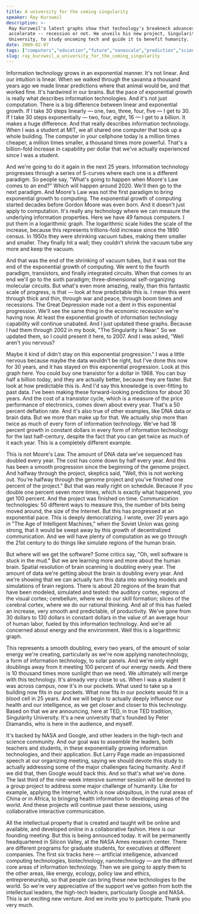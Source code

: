 ```yaml
---
title: A university for the coming singularity
speaker: Ray Kurzweil
description: >-
 Ray Kurzweil's latest graphs show that technology's breakneck advances will only
 accelerate -- recession or not. He unveils his new project, Singularity
 University, to study oncoming tech and guide it to benefit humanity.
date: 2009-02-07
tags: ["computers","education","future","nanoscale","prediction","science","technology"]
slug: ray_kurzweil_a_university_for_the_coming_singularity
---
```


Information technology grows in an exponential manner. It's not linear. And our intuition
is linear. When we walked through the savanna a thousand years ago we made linear
predictions where that animal would be, and that worked fine. It's hardwired in our
brains. But the pace of exponential growth is really what describes information
technologies. And it's not just computation. There is a big difference between linear and
exponential growth. If I take 30 steps linearly — one, two, three, four, five — I get to
30. If I take 30 steps exponentially — two, four, eight, 16 — I get to a billion. It makes
a huge difference. And that really describes information technology. When I was a student
at MIT, we all shared one computer that took up a whole building. The computer in your
cellphone today is a million times cheaper, a million times smaller, a thousand times more
powerful. That's a billion-fold increase in capability per dollar that we've actually
experienced since I was a student.

And we're going to do it again in the next 25 years. Information technology progresses
through a series of S-curves where each one is a different paradigm. So people say,
"What's going to happen when Moore's Law comes to an end?" Which will happen around 2020.
We'll then go to the next paradigm. And Moore's Law was not the first paradigm to bring
exponential growth to computing. The exponential growth of computing started decades
before Gordon Moore was even born. And it doesn't just apply to computation. It's really
any technology where we can measure the underlying information properties. Here we have 49
famous computers. I put them in a logarithmic graph. The logarithmic scale hides the scale
of the increase, because this represents trillions-fold increase since the 1890 census. In
1950s they were shrinking vacuum tubes, making them smaller and smaller. They finally hit
a wall; they couldn't shrink the vacuum tube any more and keep the vacuum.

And that was the end of the shrinking of vacuum tubes, but it was not the end of the
exponential growth of computing. We went to the fourth paradigm, transistors, and finally
integrated circuits. When that comes to an end we'll go to the sixth paradigm;
three-dimensional self-organizing molecular circuits. But what's even more amazing, really,
than this fantastic scale of progress, is that — look at how predictable this is. I mean
this went through thick and thin, through war and peace, through boom times and
recessions. The Great Depression made not a dent in this exponential progression. We'll
see the same thing in the economic recession we're having now. At least the exponential
growth of information technology capability will continue unabated. And I just updated
these graphs. Because I had them through 2002 in my book, "The Singularity is Near." So we
updated them, so I could present it here, to 2007. And I was asked, "Well aren't you
nervous?

Maybe it kind of didn't stay on this exponential progression." I was a little nervous
because maybe the data wouldn't be right, but I've done this now for 30 years, and it has
stayed on this exponential progression. Look at this graph here. You could buy one
transistor for a dollar in 1968. You can buy half a billion today, and they are actually
better, because they are faster. But look at how predictable this is. And I'd say this
knowledge is over-fitting to past data. I've been making these forward-looking predictions
for about 30 years. And the cost of a transistor cycle, which is a measure of the price
performance of electronics, comes down about every year. That's a 50 percent deflation
rate. And it's also true of other examples, like DNA data or brain data. But we more than
make up for that. We actually ship more than twice as much of every form of information
technology. We've had 18 percent growth in constant dollars in every form of information
technology for the last half-century, despite the fact that you can get twice as much of
it each year. This is a completely different example.

This is not Moore's Law. The amount of DNA data we've sequenced has doubled every year.
The cost has come down by half every year. And this has been a smooth progression since
the beginning of the genome project. And halfway through the project, skeptics said,
"Well, this is not working out. You're halfway through the genome project and you've
finished one percent of the project." But that was really right on schedule. Because if
you double one percent seven more times, which is exactly what happened, you get 100
percent. And the project was finished on time. Communication technologies: 50 different
ways to measure this, the number of bits being moved around, the size of the Internet. But
this has progressed at an exponential pace. This is deeply democratizing. I wrote, over 20
years ago in "The Age of Intelligent Machines," when the Soviet Union was going strong,
that it would be swept away by this growth of decentralized communication. And we will have
plenty of computation as we go through the 21st century to do things like simulate regions
of the human brain.

But where will we get the software? Some critics say, "Oh, well software is stuck in the
mud." But we are learning more and more about the human brain. Spatial resolution of brain
scanning is doubling every year. The amount of data we're getting about the brain is
doubling every year. And we're showing that we can actually turn this data into working
models and simulations of brain regions. There is about 20 regions of the brain that have
been modeled, simulated and tested: the auditory cortex, regions of the visual cortex;
cerebellum, where we do our skill formation; slices of the cerebral cortex, where we do
our rational thinking. And all of this has fueled an increase, very smooth and
predictable, of productivity. We've gone from 30 dollars to 130 dollars in constant
dollars in the value of an average hour of human labor, fueled by this information
technology. And we're all concerned about energy and the environment. Well this is a
logarithmic graph.

This represents a smooth doubling, every two years, of the amount of solar energy we're
creating, particularly as we're now applying nanotechnology, a form of information
technology, to solar panels. And we're only eight doublings away from it meeting 100
percent of our energy needs. And there is 10 thousand times more sunlight than we need. We
ultimately will merge with this technology. It's already very close to us. When I was a
student it was across campus, now it's in our pockets. What used to take up a building now
fits in our pockets. What now fits in our pockets would fit in a blood cell in 25 years.
And we will begin to actually deeply influence our health and our intelligence, as we get
closer and closer to this technology. Based on that we are announcing, here at TED, in true
TED tradition, Singularity University. It's a new university that's founded by Peter
Diamandis, who is here in the audience, and myself.

It's backed by NASA and Google, and other leaders in the high-tech and science community.
And our goal was to assemble the leaders, both teachers and students, in these
exponentially growing information technologies, and their application. But Larry Page made
an impassioned speech at our organizing meeting, saying we should devote this study to
actually addressing some of the major challenges facing humanity. And if we did that, then
Google would back this. And so that's what we've done. The last third of the nine-week
intensive summer session will be devoted to a group project to address some major
challenge of humanity. Like for example, applying the Internet, which is now ubiquitous,
in the rural areas of China or in Africa, to bringing health information to developing
areas of the world. And these projects will continue past these sessions, using
collaborative interactive communication.

All the intellectual property that is created and taught will be online and available, and
developed online in a collaborative fashion. Here is our founding meeting. But this is
being announced today. It will be permanently headquartered in Silicon Valley, at the NASA
Ames research center. There are different programs for graduate students, for executives
at different companies. The first six tracks here — artificial intelligence, advanced
computing technologies, biotechnology, nanotechnology — are the different core areas of
information technology. Then we are going to apply them to the other areas, like energy,
ecology, policy law and ethics, entrepreneurship, so that people can bring these new
technologies to the world. So we're very appreciative of the support we've gotten from both
the intellectual leaders, the high-tech leaders, particularly Google and NASA. This is an
exciting new venture. And we invite you to participate. Thank you very
much.

<!--
ad_duration=3.33
event="TED2009"
external_start_time=0
has_talk_citation=0
intro_duration=11.82
is_subtitle_required="False"
is_talk_featured="True"
language="en"
language_swap="False"
native_language="en"
number_of_related_talks=6
number_of_speakers=1
number_of_subtitled_videos=28
number_of_tags=7
number_of_talk_download_languages=28
number_of_talk_more_resources=2
number_of_talk_recommendations=0
number_of_talks_take_actions=1
post_ad_duration=0.83
published_timestamp="2009-06-02 08:53:00"
recording_date="2009-02-07"
speaker_description="Inventor, futurist"
speaker_id=42
speaker_is_published=1
speaker_name="Ray Kurzweil"
talk_name="A university for the coming singularity"
talks_tags=["computers","education","future","nanoscale","prediction","science","technology"]
url_audio="https://download.ted.com/talks/RayKurzweil_2009U.mp3?apikey=acme-roadrunner"
url_photo_speaker="https://pe.tedcdn.com/images/ted/1328_253x190.jpg"
url_photo_talk="https://pe.tedcdn.com/images/ted/93148_800x600.jpg"
url_webpage="https://www.ted.com/talks/ray_kurzweil_a_university_for_the_coming_singularity"
video_type_name="TED Stage Talk"
-->